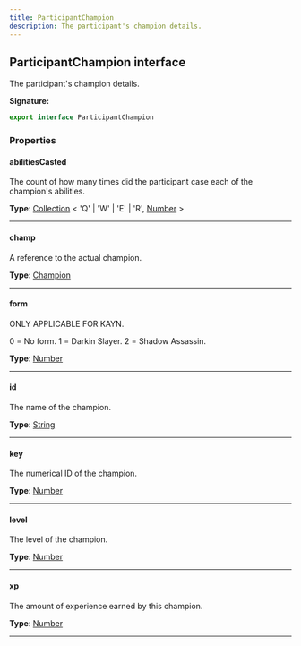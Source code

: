 ```yaml
---
title: ParticipantChampion
description: The participant's champion details.
---
```


## ParticipantChampion interface

The participant's champion details.

**Signature:**

```ts
export interface ParticipantChampion 
```

### Properties

#### abilitiesCasted

The count of how many times did the participant case each of the champion's abilities.



**Type**: [Collection](https://discord.js.org/#/docs/collection/stable/class/Collection) \< 'Q' \| 'W' \| 'E' \| 'R', [Number](https://developer.mozilla.org/en-US/docs/Web/JavaScript/Reference/Global_Objects/Number) \>

---

#### champ

A reference to the actual champion.



**Type**: [Champion](/api/Champion.md)

---

#### form

ONLY APPLICABLE FOR KAYN.


0 = No form. 1 = Darkin Slayer. 2 = Shadow Assassin.



**Type**: [Number](https://developer.mozilla.org/en-US/docs/Web/JavaScript/Reference/Global_Objects/Number)

---

#### id

The name of the champion.



**Type**: [String](https://developer.mozilla.org/en-US/docs/Web/JavaScript/Reference/Global_Objects/String)

---

#### key

The numerical ID of the champion.



**Type**: [Number](https://developer.mozilla.org/en-US/docs/Web/JavaScript/Reference/Global_Objects/Number)

---

#### level

The level of the champion.



**Type**: [Number](https://developer.mozilla.org/en-US/docs/Web/JavaScript/Reference/Global_Objects/Number)

---

#### xp

The amount of experience earned by this champion.



**Type**: [Number](https://developer.mozilla.org/en-US/docs/Web/JavaScript/Reference/Global_Objects/Number)

---

